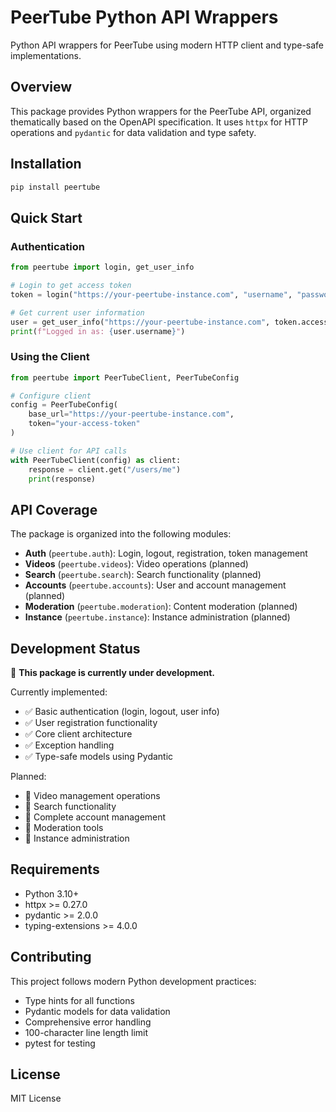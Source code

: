 # PeerTube Python API Wrappers

Python API wrappers for PeerTube using modern HTTP client and type-safe implementations.

## Overview

This package provides Python wrappers for the PeerTube API, organized thematically based on the OpenAPI specification. It uses `httpx` for HTTP operations and `pydantic` for data validation and type safety.

## Installation

```bash
pip install peertube
```

## Quick Start

### Authentication

```python
from peertube import login, get_user_info

# Login to get access token
token = login("https://your-peertube-instance.com", "username", "password")

# Get current user information
user = get_user_info("https://your-peertube-instance.com", token.access_token)
print(f"Logged in as: {user.username}")
```

### Using the Client

```python
from peertube import PeerTubeClient, PeerTubeConfig

# Configure client
config = PeerTubeConfig(
    base_url="https://your-peertube-instance.com",
    token="your-access-token"
)

# Use client for API calls
with PeerTubeClient(config) as client:
    response = client.get("/users/me")
    print(response)
```

## API Coverage

The package is organized into the following modules:

- **Auth** (`peertube.auth`): Login, logout, registration, token management
- **Videos** (`peertube.videos`): Video operations (planned)
- **Search** (`peertube.search`): Search functionality (planned)
- **Accounts** (`peertube.accounts`): User and account management (planned)
- **Moderation** (`peertube.moderation`): Content moderation (planned)
- **Instance** (`peertube.instance`): Instance administration (planned)

## Development Status

🚧 **This package is currently under development.** 

Currently implemented:
- ✅ Basic authentication (login, logout, user info)
- ✅ User registration functionality
- ✅ Core client architecture
- ✅ Exception handling
- ✅ Type-safe models using Pydantic

Planned:
- 🔄 Video management operations
- 🔄 Search functionality
- 🔄 Complete account management
- 🔄 Moderation tools
- 🔄 Instance administration

## Requirements

- Python 3.10+
- httpx >= 0.27.0
- pydantic >= 2.0.0
- typing-extensions >= 4.0.0

## Contributing

This project follows modern Python development practices:

- Type hints for all functions
- Pydantic models for data validation
- Comprehensive error handling
- 100-character line length limit
- pytest for testing

## License

MIT License
